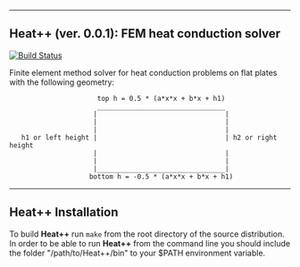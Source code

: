 -----------------------------------------------------------
  Heat++ (ver. 0.0.1): FEM heat conduction solver
-----------------------------------------------------------

[![Build Status](https://travis-ci.org/seraco/HeatConduction.svg?branch=master)](https://travis-ci.org/seraco/HeatConduction)

Finite element method solver for heat conduction problems on flat plates with
the following geometry:

```
                      top h = 0.5 * (a*x*x + b*x + h1)
                      ________________________________
                     |                                |
                     |                                |
                     |                                |
   h1 or left height |                                | h2 or right height
                     |                                |       
                     |                                |
                     |________________________________|
                    bottom h = -0.5 * (a*x*x + b*x + h1)
```

---------------------------------------------------
  Heat++ Installation
---------------------------------------------------

To build **Heat++** run `make` from the root directory of the source distribution.
In order to be able to run **Heat++** from the command line you should include the
folder "/path/to/Heat++/bin" to your $PATH environment variable.
